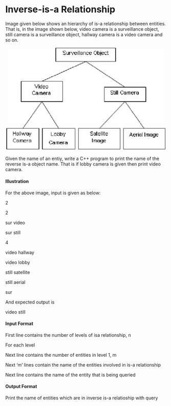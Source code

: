 # Inverse-is-a Relationship

Image given below shows an hierarchy of is-a relationship between entities.
That is, in the image shown below, video camera is a surveillance object, still
camera is a surveillance object, hallway camera is a video camera and so on.

![tree](./pic.jpeg)

Given the name of an entiy, write a C++ program to print the name of the
reverse is-a object name. That is if lobby camera is given then print video
camera.

#### Illustration

For the above image, input is given as below:

2

2

sur video

sur still

4

video hallway

video lobby

still satellite

still aerial

sur

And expected output is

video still

#### Input Format

First line contains the number of levels of isa relationship, n

For each level

Next line contains the number of entities in level 1, m

Next ‘m’ lines contain the name of the entities involved in is-a relationship

Next line contains the name of the entity that is being queried

#### Output Format

Print the name of entities which are in inverse is-a relatioship with query